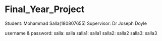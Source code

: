 # Final_Year_Project
Student: Mohammad Salla(180807655)
Supervisor: Dr Joseph Doyle

username & password:
salla: salla
salla1: salla1
salla2: salla2
salla3: salla3
